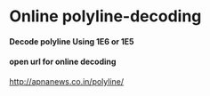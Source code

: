 # Online polyline-decoding

#### Decode polyline Using 1E6 or 1E5

#### open url for online decoding

http://apnanews.co.in/polyline/

